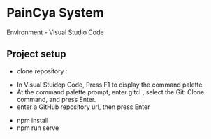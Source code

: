 # PainCya System

Environment - Visual Studio Code

## Project setup

* clone repository :
 - In Visual Stuidop Code, Press F1 to display the command palette
 - At the command palette prompt, enter gitcl , select the Git: Clone command, and press Enter.
 - enter a GitHub repository url, then press Enter
* npm install
* npm run serve


